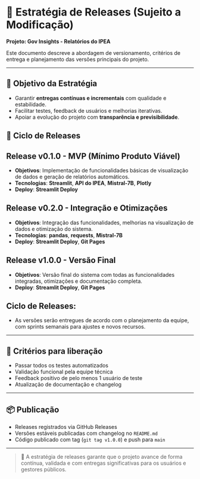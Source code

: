 
# 🚀 Estratégia de Releases (Sujeito a Modificação)
**Projeto: Gov Insights - Relatórios do IPEA**

Este documento descreve a abordagem de versionamento, critérios de entrega e planejamento das versões principais do projeto.

---

## 🎯 Objetivo da Estratégia

- Garantir **entregas contínuas e incrementais** com qualidade e estabilidade.
- Facilitar testes, feedback de usuários e melhorias iterativas.
- Apoiar a evolução do projeto com **transparência e previsibilidade**.

## 📅 Ciclo de Releases

## **Release v0.1.0** - MVP (Mínimo Produto Viável)
- **Objetivos**: Implementação de funcionalidades básicas de visualização de dados e geração de relatórios automáticos.
- **Tecnologias**: **Streamlit**, **API do IPEA**, **Mistral-7B**, **Plotly**
- **Deploy**: **Streamlit Deploy**

## **Release v0.2.0** - Integração e Otimizações
- **Objetivos**: Integração das funcionalidades, melhorias na visualização de dados e otimização do sistema.
- **Tecnologias**: **pandas**, **requests**, **Mistral-7B**
- **Deploy**: **Streamlit Deploy**, **Git Pages**

## **Release v1.0.0** - Versão Final
- **Objetivos**: Versão final do sistema com todas as funcionalidades integradas, otimizações e documentação completa.
- **Deploy**: **Streamlit Deploy**, **Git Pages**

## **Ciclo de Releases**:
- As versões serão entregues de acordo com o planejamento da equipe, com sprints semanais para ajustes e novos recursos.
---
## 🧪 Critérios para liberação

- Passar todos os testes automatizados
- Validação funcional pela equipe técnica
- Feedback positivo de pelo menos 1 usuário de teste
- Atualização de documentação e changelog
---

## 📦 Publicação

- Releases registrados via GitHub Releases
- Versões estáveis publicadas com changelog no `README.md`
- Código publicado com tag (`git tag v1.0.0`) e push para `main`
---

> 📌 A estratégia de releases garante que o projeto avance de forma contínua, validada e com entregas significativas para os usuários e gestores públicos.
